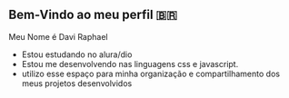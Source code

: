 ## Bem-Vindo ao meu perfil 🇧🇷

Meu Nome é Davi Raphael

- Estou estudando no alura/dio
- Estou me desenvolvendo nas linguagens css e javascript.
- utilizo esse espaço para minha organização e compartilhamento dos meus projetos desenvolvidos
